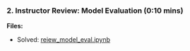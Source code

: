### 2. Instructor Review: Model Evaluation (0:10 mins)



**Files:**

* Solved: [reiew_model_eval.ipynb](\Activities\01-Ins_Review_Eval_Metrics\Solved\review_model_eval.ipynb)
